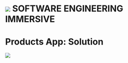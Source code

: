 # ![](https://ga-dash.s3.amazonaws.com/production/assets/logo-9f88ae6c9c3871690e33280fcf557f33.png) SOFTWARE ENGINEERING IMMERSIVE

# Products App: Solution

![](https://git.generalassemb.ly/bruno/assets/blob/master/products-react.gif)

